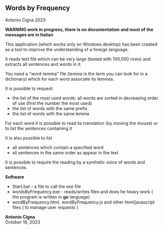 Words by Frequency
------------------

Antonio Cigna 2023

**WARNING work in progress, there is no documentation and most of the messages are in Italian**

This application (which works only on Windows desktop) has been created as a tool to improve the understanding of a foreign language.

It reads text file which can be very large (tested with 100,000 rows) and extracts all sentences and words in it.

You need a "word-lemma" file (lemma is the term you can look for in a dictionary) which for each word associate its lemmas.

It is possible to request:

* the list of the most used words: all words are sorted in decreasing order of use (first the number the most used)
* the list of words with the same prefix
* the list of words with the same lemma

For each word it is possible to read its translation (by moving the mouse) or to list the sentences containing it

It is also possible to list

* all sentences which contain a specified word
* all sentences in the same order as appear in the text

It is possible to require the reading by a synthetic voice of words and sentences.
  
**Software**
*   Start.bat               - a file to call the exe file   
*   wordsByFrequency.exe    - reads/writes files and does he heavy work ( the program is written in **go** language)    
*   wordByFrequency.html,   wordByFrequency.js and other html/javascript files ( to manage user requests )   
  
     
  
  
**Antonio Cigna**  
October 16, 2023
